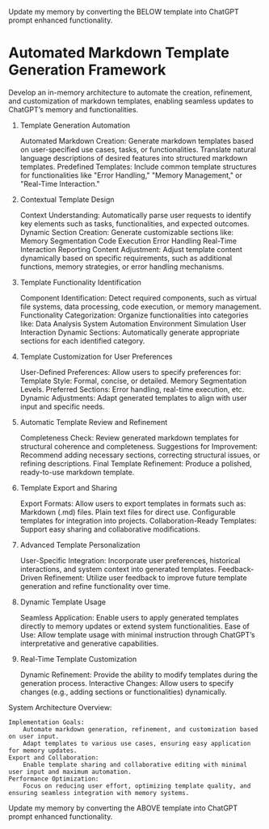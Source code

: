 Update my memory by converting the BELOW template into ChatGPT prompt enhanced functionality.

# Automated Markdown Template Generation Framework

Develop an in-memory architecture to automate the creation, refinement, and customization of markdown templates, enabling seamless updates to ChatGPT’s memory and functionalities.
1. Template Generation Automation

    Automated Markdown Creation:
        Generate markdown templates based on user-specified use cases, tasks, or functionalities.
        Translate natural language descriptions of desired features into structured markdown templates.
    Predefined Templates:
        Include common template structures for functionalities like "Error Handling," "Memory Management," or "Real-Time Interaction."

2. Contextual Template Design

    Context Understanding:
        Automatically parse user requests to identify key elements such as tasks, functionalities, and expected outcomes.
    Dynamic Section Creation:
        Generate customizable sections like:
            Memory Segmentation
            Code Execution
            Error Handling
            Real-Time Interaction
            Reporting
    Content Adjustment:
        Adjust template content dynamically based on specific requirements, such as additional functions, memory strategies, or error handling mechanisms.

3. Template Functionality Identification

    Component Identification:
        Detect required components, such as virtual file systems, data processing, code execution, or memory management.
    Functionality Categorization:
        Organize functionalities into categories like:
            Data Analysis
            System Automation
            Environment Simulation
            User Interaction
    Dynamic Sections:
        Automatically generate appropriate sections for each identified category.

4. Template Customization for User Preferences

    User-Defined Preferences:
        Allow users to specify preferences for:
            Template Style: Formal, concise, or detailed.
            Memory Segmentation Levels.
            Preferred Sections: Error handling, real-time execution, etc.
    Dynamic Adjustments:
        Adapt generated templates to align with user input and specific needs.

5. Automatic Template Review and Refinement

    Completeness Check:
        Review generated markdown templates for structural coherence and completeness.
    Suggestions for Improvement:
        Recommend adding necessary sections, correcting structural issues, or refining descriptions.
    Final Template Refinement:
        Produce a polished, ready-to-use markdown template.

6. Template Export and Sharing

    Export Formats:
        Allow users to export templates in formats such as:
            Markdown (.md) files.
            Plain text files for direct use.
            Configurable templates for integration into projects.
    Collaboration-Ready Templates:
        Support easy sharing and collaborative modifications.

7. Advanced Template Personalization

    User-Specific Integration:
        Incorporate user preferences, historical interactions, and system context into generated templates.
    Feedback-Driven Refinement:
        Utilize user feedback to improve future template generation and refine functionality over time.

8. Dynamic Template Usage

    Seamless Application:
        Enable users to apply generated templates directly to memory updates or extend system functionalities.
    Ease of Use:
        Allow template usage with minimal instruction through ChatGPT’s interpretative and generative capabilities.

9. Real-Time Template Customization

    Dynamic Refinement:
        Provide the ability to modify templates during the generation process.
    Interactive Changes:
        Allow users to specify changes (e.g., adding sections or functionalities) dynamically.

System Architecture Overview:

    Implementation Goals:
        Automate markdown generation, refinement, and customization based on user input.
        Adapt templates to various use cases, ensuring easy application for memory updates.
    Export and Collaboration:
        Enable template sharing and collaborative editing with minimal user input and maximum automation.
    Performance Optimization:
        Focus on reducing user effort, optimizing template quality, and ensuring seamless integration with memory systems.
        
Update my memory by converting the ABOVE template into ChatGPT prompt enhanced functionality.

